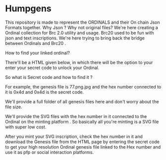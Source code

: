 # Humpgens
This repository is made to represent the ORDINALS and their On chain Json Formats together.  Why Json ? Why not original files?  We're here creating a Ordinal collection for Brc 2.0 utility and usage. Brc20 used to be fun with json and text inscriptions.  We're here trying to bring back the bridge between Ordinals and Brc20 .

How to find your linked ordinal? 

There'll be a HTML given below, in which there will be the option to your enter your secret code to unlock your Ordinal.

So what is Secret code and how to find it ? 


For example, the genesis file is 77.png.jpg and the hex number connected to it is 0x4d and 0x4d is the secret code.

We'll provide a full folder of all genesis files here and don't worry about the file size. 

We'll provide the SVG files with the hex number in it connected to the Ordinal on the minting platform . So basically all you're minting is a SVG file with super low cost.

After you mint your SVG inscription, check the hex number in it and download the Genesis file from the HTML page by entering the secret code to get your high resolution Ordinal genesis file linked to the Hex number and use it as pfp or social interaction platforms.

